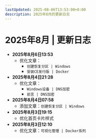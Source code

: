 ```yaml
---
lastUpdated: 2025-08-06T13:53:00+8:00
description: 2025年8月的更新日志
---
```


# 2025年8月 | 更新日志

- **2025年8月6日13:53**
  - 优化文章：
    - `创建恢复分区 | Windows`
    - `安装CE发行版 | Docker`
- **2025年8月4日21:28**
  - 优化文章：
    - `Windows设备 | DNS加密`
    - `前言 | DNS加密`
- **2025年8月4日07:58**
  - 添加文章：`创建恢复分区 | Windows`
- **2025年8月3日19:15**
  - 优化首页卡片样式
- **2025年8月3日12:10**
  - 优化文章：`可视化管理 | Docker系列`
